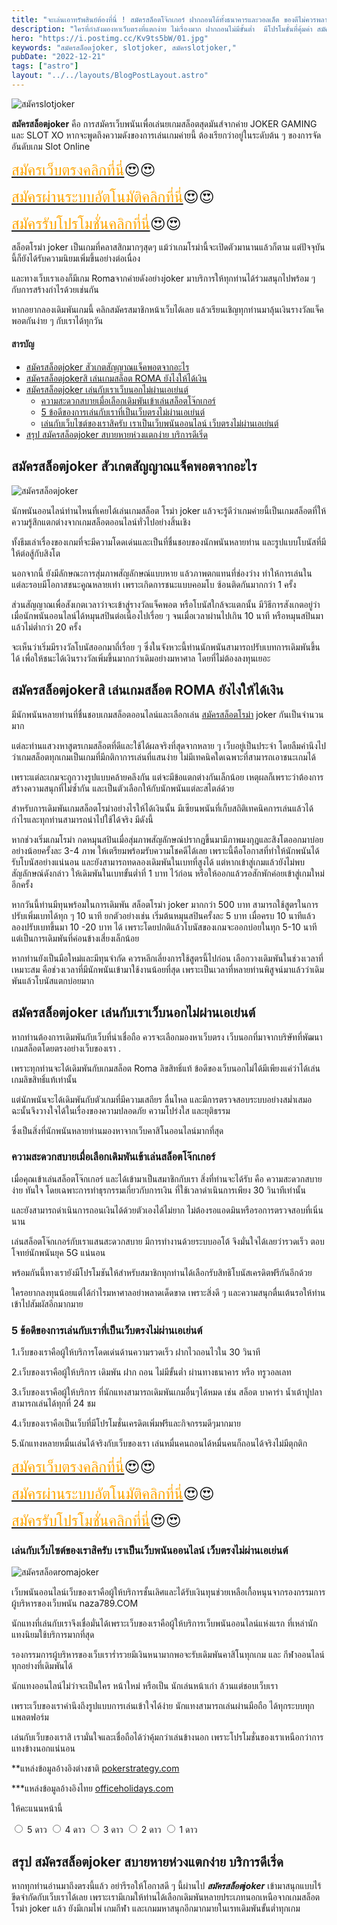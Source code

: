```yaml
---
title: "จะเล่นเอาทรัพสินย์ต้องที่นี่ ! สมัครสล็อตโจ๊กเกอร์ ฝากถอนได้ทั้งธนาคารและวอลเล็ต ของดีไม่ควรพลาด"
description: "ใครที่กำลังมองหาเว็บตรงที่แตกง่าย ไม่เรื่องมาก ฝากถอนไม่มีขั้นต่ำ  มีโปรโมชั่นที่คุ้มค่า สมัครสล็อตโจ๊กเกอร์ ที่นี่เลย "
hero: "https://i.postimg.cc/Kv9ts5bW/01.jpg"
keywords: "สมัครสล็อตjoker, slotjoker, สมัครslotjoker,"
pubDate: "2022-12-21"
tags: ["astro"]
layout: "../../layouts/BlogPostLayout.astro"
---
```

![สมัครslotjoker](https://i.postimg.cc/Kv9ts5bW/01.jpg)

**สมัครสล็อตjoker** คือ การสมัครเว็บพนันเพื่อเล่นยเกมสล็อตสุดมันส์จากค่าย JOKER GAMING และ SLOT XO หากจะพูดถึงความดังของการเล่นเกมค่ายนี้ ต้องเรียกว่าอยู่ในระดับต้น ๆ ของการจัดอันดับเกม Slot Online 

<font size= "5">[<span style="color:orange">สมัครเว็บตรงคลิกที่นี่</span>](https://nazavip.com/26174/t41626o2r59456244323y2m2l464p4)😍😍</font>

<font size= "5">[<span style="color:orange">สมัครผ่านระบบอัตโนมัติคลิกที่นี่</span>](https://nazavip.com/26174/t41626o2r59456244323y2m2l464p4)😍😍</font>

<font size= "5">[<span style="color:orange">สมัครรับโปรโมชั่นคลิกที่นี</span>่](https://nazavip.com/26174/t41626o2r59456244323y2m2l464p4)😍😍</font>

สล็อตโรม่า joker เป็นเกมที่คลาสสิกมากๆสุดๆ แม้ว่าเกมโรม่านี้จะเปิดตัวมานานแล้วก็ตาม แต่ปัจจุบันนี้ก็ยังได้รับความนิยมเพิ่มขึ้นอย่างต่อเนื่อง 

และทางเว็บเราเองก็มีเกม Romaจากค่ายดังอย่างjoker มาบริการให้ทุกท่านได้ร่วมสนุกไปพร้อม ๆ กับการสร้างกำไรด้วยเช่นกัน

 หากอยากลองเดิมพันเกมนี้ คลิกสมัครสมาชิกหน้าเว็บได้เลย แล้วเรียนเชิญทุกท่านมาลุ้นเงินรางวัลแจ็คพอตกันง่าย ๆ กับเราได้ทุกวัน


#### สารบัญ
- [สมัครสล็อตjoker สัวเกตสัญญาณแจ็คพอตจากอะไร ](#สมัครสล็อตjoker-สัวเกตสัญญาณแจ็คพอตจากอะไร-)
- [สมัครสล็อตjokerสิ เล่นเกมสล็อต ROMA ยังไงให้ได้เงิน ](#สมัครสล็อตjokerสิ-เล่นเกมสล็อต-roma-ยังไงให้ได้เงิน-)
- [สมัครสล็อตjoker เล่นกับเราเว็บนอกไม่ผ่านเอเย่นต์ ](#สมัครสล็อตjoker-เล่นกับเราเว็บนอกไม่ผ่านเอเย่นต์-)
  - [ความสะดวกสบายเมื่อเลือกเดิมพันเข้าเล่นสล็อตโจ๊กเกอร์ ](#ความสะดวกสบายเมื่อเลือกเดิมพันเข้าเล่นสล็อตโจ๊กเกอร์-)
  - [5 ข้อดีของการเล่นกับเราที่เป็นเว็บตรงไม่ผ่านเอเย่นต์ ](#5-ข้อดีของการเล่นกับเราที่เป็นเว็บตรงไม่ผ่านเอเย่นต์-)
  - [เล่นกับเว็บไซต์ของเราสิครับ เราเป็นเว็บพนันออนไลน์ เว็บตรงไม่ผ่านเอเย่นต์ ](#เล่นกับเว็บไซต์ของเราสิครับ-เราเป็นเว็บพนันออนไลน์-เว็บตรงไม่ผ่านเอเย่นต์-)
- [สรุป สมัครสล็อตjoker สบายหายห่วงแตกง่าย บริการดีเริ่ด ](#สรุป-สมัครสล็อตjoker-สบายหายห่วงแตกง่าย-บริการดีเริ่ด-)




## สมัครสล็อตjoker สัวเกตสัญญาณแจ็คพอตจากอะไร <a name="01"></a>


![สมัครสล็อตjoker](https://i.postimg.cc/SKc2qL0k/02.jpg)

นักพนันออนไลน์ท่านไหนที่เคยได้เล่นเกมสล็อต โรม่า joker แล้วจะรู้ดีว่าเกมค่ายนี้เป็นเกมสล็อตที่ให้ความรู้สึกแตกต่างจากเกมสล็อตออนไลน์ทั่วไปอย่างสิ้นเชิง 

ทั้งธีมเล่าเรื่องของเกมที่จะมีความโดดเด่นและเป็นที่ชื่นชอบของนักพนันหลายท่าน และรูปแบบโบนัสที่มีให้ต่อสู้กับสิงโต

 นอกจากนี้ ยังมีลักษณะการสุ่มภาพสัญลักษณ์แบบหาย แล้วภาพตกแทนที่ช่องว่าง ทำให้การเล่นในแต่ละรอบมีโอกาสชนะคูณหลายเท่า เพราะเกิดการชนะแบบคอมโบ ซ้อนติดกันมากกว่า 1 ครั้ง

ส่วนสัญญาณเพื่อสังเกตเวลาว่าจะเข้าสู่รางวัลแจ็คพอต หรือโบนัสใกล้จะแตกนั้น มีวิธีการสังเกตอยู่ว่า เมื่อนักพนันออนไลน์ได้หมุนสปินต่อเนื่องไปเรื่อย ๆ จนเมื่อเวลาผ่านไปเกิน 10 นาที หรือหมุนสปินมาแล้วไม่ต่ำกว่า 20 ครั้ง 

จะเห็นว่าเริ่มมีรางวัลโบนัสออกมาถี่เรื่อย ๆ ซึ่งในจังหวะนี้ท่านนักพนันสามารถปรับเบทการเดิมพันขึ้นได้ เพื่อให้ชนะได้เงินรางวัลเพิ่มขึ้นมากกว่าเดิมอย่างมหาศาล โดยที่ไม่ต้องลงทุนเยอะ

##  สมัครสล็อตjokerสิ เล่นเกมสล็อต ROMA ยังไงให้ได้เงิน <a name="02"></a>


 มีนักพนันหลายท่านที่ชื่นชอบเกมสล็อตออนไลน์และเลือกเล่น [สมัครสล็อตโรม่า](registerslotroma) joker กันเป็นจำนวนมาก 

แต่ละท่านแสวงหาสูตรเกมสล็อตที่ดีและใช้ได้ผลจริงที่สุดจากหลาย ๆ เว็บอยู่เป็นประจำ โดยลืมคำนึงไปว่าเกมสล็อตทุกเกมเป็นเกมที่มีกติกาการเล่นที่แสนง่าย ไม่มีเทคนิคใดเฉพาะที่สามารถเอาชนะเกมได้ 

เพราะแต่ละเกมจะถูกวางรูปแบบคล้ายคลึงกัน แต่จะมีข้อแตกต่างกันเล็กน้อย เหตุผลก็เพราะว่าต้องการสร้างความสนุกที่ไม่ซ้ำกัน และเป็นตัวเลือกให้กับนักพนันแต่ละสไตล์ด้วย

สำหรับการเดิมพันเกมสล็อตโรม่าอย่างไรให้ได้เงินนั้น  มีเซียนพนันที่เก็บสถิติเทคนิคการเล่นแล้วได้กำไรและทุกท่านสามารถนำไปใช้ได้จริง มีดังนี้

หากช่วงเริ่มเกมโรม่า กดหมุนสปินเมื่อสุ่มภาพสัญลักษณ์ปรากฎขึ้นมามีภาพมงกุฎและสิงโตออกมาบ่อยอย่างน้อยครั้งละ 3-4 ภาพ ให้เตรียมพร้อมรับความโชคดีได้เลย เพราะนี้คือโอกาสที่ทำให้นักพนันได้รับโบนัสอย่างแน่นอน และยังสามารถทดลองเดิมพันในเบทที่สูงได้ แต่หากเข้าสู่เกมแล้วยังไม่พบสัญลักษณ์ดังกล่าว ให้เดิมพันในเบทขั้นต่ำที่ 1 บาท ไว้ก่อน หรือให้ออกแล้วรอสักพักค่อยเข้าสู่เกมใหม่อีกครั้ง


หากวันนี้ท่านมีทุนพร้อมในการเดิมพัน สล็อตโรม่า joker มากกว่า 500 บาท สามารถใช้สูตรในการปรับเพิ่มเบทได้ทุก ๆ 10 นาที ยกตัวอย่างเช่น เริ่มต้นหมุนสปินครั้งละ 5 บาท เมื่อครบ 10 นาทีแล้ว ลองปรับเบทขึ้นมา 10 -20 บาท ได้ เพราะโดยปกติแล้วโบนัสของเกมจะออกบ่อยในทุก 5-10 นาที แต่เป็นการเดิมพันที่ค่อนข้างเสี่ยงเล็กน้อย

หากท่านยังเป็นมือใหม่และมีทุนจำกัด ควรหลีกเลี่ยงการใช้สูตรนี้ไปก่อน
เลือกวางเดิมพันในช่วงเวลาที่เหมาะสม คือช่วงเวลาที่มีนักพนันเข้ามาใช้งานน้อยที่สุด เพราะเป็นเวลาที่หลายท่านพิสูจน์มาแล้วว่าเดิมพันแล้วโบนัสแตกบ่อยมาก

## สมัครสล็อตjoker เล่นกับเราเว็บนอกไม่ผ่านเอเย่นต์ <a name="03"></a>



หากท่านต้องการเดิมพันกับเว็บที่น่าเชื่อถือ ควรจะเลือกมองหาเว็บตรง เว็บนอกที่มาจากบริษัทที่พัฒนาเกมสล็อตโดยตรงอย่างเว็บของเรา .

เพราะทุกท่านจะได้เดิมพันกับเกมสล็อต Roma ลิขสิทธิ์แท้ ข้อดีของเว็บนอกไม่ได้มีเพียงแค่ว่าได้เล่นเกมลิขสิทธิ์แท้เท่านั้น 

แต่นักพนันจะได้เดิมพันกับตัวเกมที่มีความเสถียร ลื่นไหล และมีการตรวจสอบระบบอย่างสม่ำเสมอ ฉะนั้นจึงวางใจได้ในเรื่องของความปลอดภัย ความโปร่งใส และยุติธรรม 

ซึ่งเป็นสิ่งที่นักพนันหลายท่านมองหาจากเว็บคาสิโนออนไลน์มากที่สุด

### ความสะดวกสบายเมื่อเลือกเดิมพันเข้าเล่นสล็อตโจ๊กเกอร์ <a name="04"></a>

 เมื่อคุณเข้าเล่นสล็อตโจ๊กเกอร์ และได้เข้ามาเป็นสมาชิกกับเรา สิ่งที่ท่านจะได้รับ คือ ความสะดวกสบาย ง่าย ทันใจ โดยเฉพาะการทำธุรกรรมเกี่ยวกับการเงิน ที่ใช้เวลาดำเนินการเพียง 30 วินาทีเท่านั้น

 และยังสามารถดำเนินการถอนเงินได้ด้วยตัวเองได้ไม่ยาก ไม่ต้องรอแอดมินหรือรอการตรวจสอบที่เนิ่นนาน 

เล่นสล็อตโจ๊กเกอร์กับเราแสนสะดวกสบาย มีการทำงานด้วยระบบออโต้ จึงมั่นใจได้เลยว่ารวดเร็ว ตอบโจทย์นักพนันยุค 5G แน่นอน

 

พร้อมกันนี้ทางเรายังมีโปรโมชันให้สำหรับสมาชิกทุกท่านได้เลือกรับสิทธิโบนัสเครดิตฟรีกันอีกด้วย

 ใครอยากลงทุนน้อยแต่ได้กำไรมหาศาลอย่าพลาดเด็ดขาด เพราะสิ่งดี ๆ และความสนุกตื่นเต้นรอให้ท่านเข้าไปสัมผัสอีกมากมาย
 
 ### 5 ข้อดีของการเล่นกับเราที่เป็นเว็บตรงไม่ผ่านเอเย่นต์ <a name="05"></a>


1.เว็บของเราคือผู้ให้บริการโดดเด่นด้านความรวดเร็ว  ฝากไวถอนไวใน 30 วินาที

2.เว็บของเราคือผู้ให้บริการ เดิมพัน ฝาก ถอน ไม่มีขั้นต่ำ ผ่านทางธนาคาร หรือ ทรูวอลเลท

3.เว็บของเราคือผู้ให้บริการ ที่นักแทงสามารถเดิมพันเกมอื่นๆได้หมด เช่น  สล็อต บาคาร่า น้ำเต้าปูปลา 
สามารถเล่นได้ทุกที่ 24 ชม

4.เว็บของเราคือเป็นเว็บที่มีโปรโมชั่นเครดิตเพิ่มฟรีและกิจกรรมดีๆมากมาย 

5.นักแทงหลายหมื่นเล่นได้จริงกับเว็บของเรา เล่นหมื่นคนถอนได้หมื่นคนก็ถอนได้จริงไม่มีตุกติก

<font size= "5">[<span style="color:orange">สมัครเว็บตรงคลิกที่นี่</span>](https://nazavip.com/26174/t41626o2r59456244323y2m2l464p4)😍😍</font>

<font size= "5">[<span style="color:orange">สมัครผ่านระบบอัตโนมัติคลิกที่นี่</span>](https://nazavip.com/26174/t41626o2r59456244323y2m2l464p4)😍😍</font>

<font size= "5">[<span style="color:orange">สมัครรับโปรโมชั่นคลิกที่นี</span>่](https://nazavip.com/26174/t41626o2r59456244323y2m2l464p4)😍😍</font>

### เล่นกับเว็บไซต์ของเราสิครับ เราเป็นเว็บพนันออนไลน์ เว็บตรงไม่ผ่านเอเย่นต์ <a name="06"></a>

![สมัครสล็อตromajoker](https://i.postimg.cc/Fs1Y1XtP/03.jpg)

เว็บพนันออนไลน์เว็บของเราคือผู้ให้บริการชั้นเลิศและได้รับเงินทุนช่วยเหลือเกื้อหนุนจากรองกรรมการผู้บริหารของเว็บพนัน naza789.COM  

นักแทงที่เล่นกับเราจึงเชื่อมั่นได้เพราะเว็บของเราคือผู้ให้บริการเว็บพนันออนไลน์แห่งแรก ที่เหล่านักแทงนิยมใช้บริการมากที่สุด 

รองกรรมการผู้บริหารของเว็บเราร่ำรวยมีเงินหนามากพอจะรับเดิมพันคาสิโนทุกเกม และ กีฬาออนไลน์ทุกอย่างที่เดิมพันได้

นักแทงออนไลน์ไม่ว่าจะเป็นใคร หน้าใหม่ หรือเป็น นักเล่นหน้าเก่า ล้วนแต่ชอบเว็บเรา

 เพราะเว็บของเราคำนึงถึงรูปแบบการเล่นเข้าใจได้ง่าย นักแทงสามารถเล่นผ่านมือถือ ได้ทุกระบบทุกแพลตฟอร์ม 

เล่นกับเว็บของเราสิ เรามั่นใจและเชื่อถือได้ว่าคุ้มกว่าเล่นข้างนอก เพราะโปรโมชั่นของเราเหนือกว่าการแทงข้างนอกแน่นอน

**แหล่งข้อมูลอ้างอิงต่างชาติ [pokerstrategy.com](https://www.pokerstrategy.com/)

***แหล่งข้อมูลอ้างอิงไทย [officeholidays.com](https://www.officeholidays.com/)


ให้คะแนนหน้านี้
<head>
  <meta charset="UTF-8">
  <link rel="stylesheet" type="text/css" href="style.css">
  <title>Star rating using pure CSS</title>
</head>

<body>
  <div class="rate">
    <input type="radio" id="star5" name="rate" value="5" />
    <label for="star5" title="text">5 ดาว</label>
    <input type="radio" id="star4" name="rate" value="4" />
    <label for="star4" title="text">4 ดาว</label>
    <input type="radio" id="star3" name="rate" value="3" />
    <label for="star3" title="text">3 ดาว</label>
    <input type="radio" id="star2" name="rate" value="2" />
    <label for="star2" title="text">2 ดาว</label>
    <input type="radio" id="star1" name="rate" value="1" />
    <label for="star1" title="text">1 ดาว</label>
  </div>
</body>

## สรุป สมัครสล็อตjoker สบายหายห่วงแตกง่าย บริการดีเริ่ด <a name="07"></a>

หากทุกท่านอ่านมาถึงตรงนี้แล้ว อย่ารีรอให้โอกาสดี ๆ นี้ผ่านไป ***สมัครสล็อตjoker*** เข้ามาสนุกแบบไร้ขีดจำกัดกับเว็บเราได้เลย เพราะเรามีเกมให้ท่านได้เลือกเดิมพันหลายประเภทนอกเหนือจากเกมสล็อตโรม่า joker แล้ว ยังมีเกมไพ่ เกมกีฬา และเกมมหาสนุกอีกมากมายในเรทเดิมพันขั้นต่ำทุกเกม


